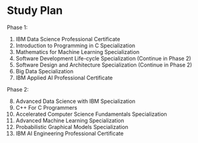 <h1>Study Plan</h1>

Phase 1:

1. IBM Data Science Professional Certificate
2. Introduction to Programming in C Specialization
3. Mathematics for Machine Learning Specialization
4. Software Development Life-cycle Specialization (Continue in Phase 2)
5. Software Design and Architecture Specialization (Continue in Phase 2)
6. Big Data Specialization
7. IBM Applied AI Professional Certificate


Phase 2:

8. Advanced Data Science with IBM Specialization
9. C++ For C Programmers
10. Accelerated Computer Science Fundamentals Specialization
11. Advanced Machine Learning Specialization
12. Probabilistic Graphical Models Specialization
13. IBM AI Engineering Professional Certificate
